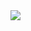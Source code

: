 <img src="https://img.shields.io/badge/springboot-6DB33F?style=for-the-badge&logo=springboot&logoColor=white">
